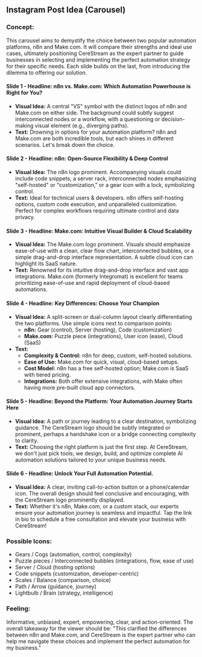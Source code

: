 ## Instagram Post Idea (Carousel)

### Concept:
This carousel aims to demystify the choice between two popular automation platforms, n8n and Make.com. It will compare their strengths and ideal use cases, ultimately positioning CereStream as the expert partner to guide businesses in selecting and implementing the perfect automation strategy for their specific needs. Each slide builds on the last, from introducing the dilemma to offering our solution.

#### Slide 1 - **Headline: n8n vs. Make.com: Which Automation Powerhouse is Right for You?**
*   **Visual Idea:** A central "VS" symbol with the distinct logos of n8n and Make.com on either side. The background could subtly suggest interconnected nodes or a workflow, with a questioning or decision-making visual element (e.g., diverging paths).
*   **Text:** Drowning in options for your automation platform? n8n and Make.com are both incredible tools, but each shines in different scenarios. Let's break down the choice.

#### Slide 2 - **Headline: n8n: Open-Source Flexibility & Deep Control**
*   **Visual Idea:** The n8n logo prominent. Accompanying visuals could include code snippets, a server rack, interconnected nodes emphasizing "self-hosted" or "customization," or a gear icon with a lock, symbolizing control.
*   **Text:** Ideal for technical users & developers. n8n offers self-hosting options, custom code execution, and unparalleled customization. Perfect for complex workflows requiring ultimate control and data privacy.

#### Slide 3 - **Headline: Make.com: Intuitive Visual Builder & Cloud Scalability**
*   **Visual Idea:** The Make.com logo prominent. Visuals should emphasize ease-of-use with a clean, clear flow chart, interconnected bubbles, or a simple drag-and-drop interface representation. A subtle cloud icon can highlight its SaaS nature.
*   **Text:** Renowned for its intuitive drag-and-drop interface and vast app integrations. Make.com (formerly Integromat) is excellent for teams prioritizing ease-of-use and rapid deployment of cloud-based automations.

#### Slide 4 - **Headline: Key Differences: Choose Your Champion**
*   **Visual Idea:** A split-screen or dual-column layout clearly differentiating the two platforms. Use simple icons next to comparison points:
    *   **n8n:** Gear (control), Server (hosting), Code (customization)
    *   **Make.com:** Puzzle piece (integrations), User icon (ease), Cloud (SaaS)
*   **Text:**
    *   **Complexity & Control:** n8n for deep, custom, self-hosted solutions.
    *   **Ease of Use:** Make.com for quick, visual, cloud-based setups.
    *   **Cost Model:** n8n has a free self-hosted option; Make.com is SaaS with tiered pricing.
    *   **Integrations:** Both offer extensive integrations, with Make often having more pre-built cloud app connectors.

#### Slide 5 - **Headline: Beyond the Platform: Your Automation Journey Starts Here**
*   **Visual Idea:** A path or journey leading to a clear destination, symbolizing guidance. The CereStream logo should be subtly integrated or prominent, perhaps a handshake icon or a bridge connecting complexity to clarity.
*   **Text:** Choosing the right platform is just the first step. At CereStream, we don't just pick tools; we design, build, and optimize complete AI automation solutions tailored to your unique business needs.

#### Slide 6 - **Headline: Unlock Your Full Automation Potential.**
*   **Visual Idea:** A clear, inviting call-to-action button or a phone/calendar icon. The overall design should feel conclusive and encouraging, with the CereStream logo prominently displayed.
*   **Text:** Whether it's n8n, Make.com, or a custom stack, our experts ensure your automation journey is seamless and impactful. Tap the link in bio to schedule a free consultation and elevate your business with CereStream!

### Possible Icons:
*   Gears / Cogs (automation, control, complexity)
*   Puzzle pieces / Interconnected bubbles (integrations, flow, ease of use)
*   Server / Cloud (hosting options)
*   Code snippets (customization, developer-centric)
*   Scales / Balance (comparison, choice)
*   Path / Arrow (guidance, journey)
*   Lightbulb / Brain (strategy, intelligence)

### Feeling:
Informative, unbiased, expert, empowering, clear, and action-oriented. The overall takeaway for the viewer should be: "This clarified the differences between n8n and Make.com, and CereStream is the expert partner who can help me navigate these choices and implement the perfect automation for my business."